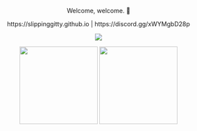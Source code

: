 <p align='center'>
Welcome, welcome. 👋
</p>
<p align='center'> 
https://slippinggitty.github.io |
https://discord.gg/xWYMgbD28p

</p>

<p align="center">
   <img src="https://lanyard.cnrad.dev/api/359175647257690113">
</p>


<p align="center">
  <img src="https://github-readme-stats.vercel.app/api?username=SlippingGitty&theme=dark&show_icons=true&count_private=true)" height="180">
  <img src="https://github-readme-stats.vercel.app/api/top-langs/?username=SlippingGitty&theme=dark&show_icons=true&count_private=true" height="180">
</p>
